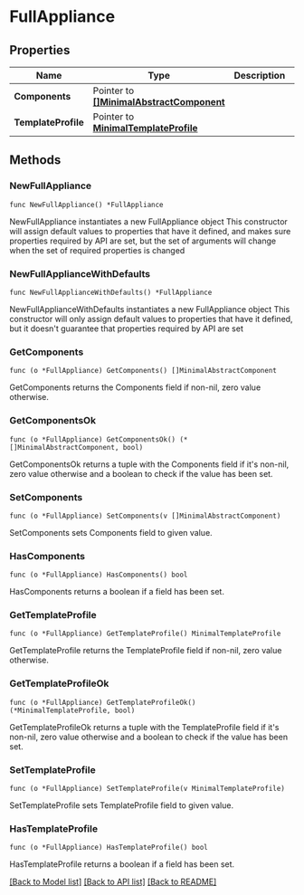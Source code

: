 # FullAppliance

## Properties

Name | Type | Description | Notes
------------ | ------------- | ------------- | -------------
**Components** | Pointer to [**[]MinimalAbstractComponent**](MinimalAbstractComponent.md) |  | [optional] 
**TemplateProfile** | Pointer to [**MinimalTemplateProfile**](MinimalTemplateProfile.md) |  | [optional] 

## Methods

### NewFullAppliance

`func NewFullAppliance() *FullAppliance`

NewFullAppliance instantiates a new FullAppliance object
This constructor will assign default values to properties that have it defined,
and makes sure properties required by API are set, but the set of arguments
will change when the set of required properties is changed

### NewFullApplianceWithDefaults

`func NewFullApplianceWithDefaults() *FullAppliance`

NewFullApplianceWithDefaults instantiates a new FullAppliance object
This constructor will only assign default values to properties that have it defined,
but it doesn't guarantee that properties required by API are set

### GetComponents

`func (o *FullAppliance) GetComponents() []MinimalAbstractComponent`

GetComponents returns the Components field if non-nil, zero value otherwise.

### GetComponentsOk

`func (o *FullAppliance) GetComponentsOk() (*[]MinimalAbstractComponent, bool)`

GetComponentsOk returns a tuple with the Components field if it's non-nil, zero value otherwise
and a boolean to check if the value has been set.

### SetComponents

`func (o *FullAppliance) SetComponents(v []MinimalAbstractComponent)`

SetComponents sets Components field to given value.

### HasComponents

`func (o *FullAppliance) HasComponents() bool`

HasComponents returns a boolean if a field has been set.

### GetTemplateProfile

`func (o *FullAppliance) GetTemplateProfile() MinimalTemplateProfile`

GetTemplateProfile returns the TemplateProfile field if non-nil, zero value otherwise.

### GetTemplateProfileOk

`func (o *FullAppliance) GetTemplateProfileOk() (*MinimalTemplateProfile, bool)`

GetTemplateProfileOk returns a tuple with the TemplateProfile field if it's non-nil, zero value otherwise
and a boolean to check if the value has been set.

### SetTemplateProfile

`func (o *FullAppliance) SetTemplateProfile(v MinimalTemplateProfile)`

SetTemplateProfile sets TemplateProfile field to given value.

### HasTemplateProfile

`func (o *FullAppliance) HasTemplateProfile() bool`

HasTemplateProfile returns a boolean if a field has been set.


[[Back to Model list]](../README.md#documentation-for-models) [[Back to API list]](../README.md#documentation-for-api-endpoints) [[Back to README]](../README.md)



